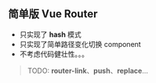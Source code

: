 ## 简单版 Vue Router
- 只实现了 **hash** 模式
- 只实现了简单路径变化切换 component
- 不考虑代码健壮性。。。

> TODO: **router-link**、**push**、**replace**...